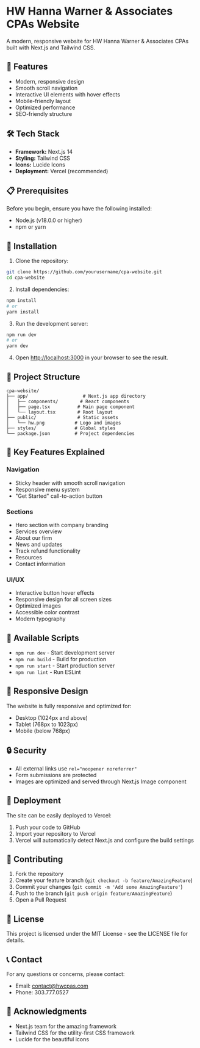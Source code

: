 # HW Hanna Warner & Associates CPAs Website

A modern, responsive website for HW Hanna Warner & Associates CPAs built with Next.js and Tailwind CSS.

## 🚀 Features

- Modern, responsive design
- Smooth scroll navigation
- Interactive UI elements with hover effects
- Mobile-friendly layout
- Optimized performance
- SEO-friendly structure

## 🛠️ Tech Stack

- **Framework:** Next.js 14
- **Styling:** Tailwind CSS
- **Icons:** Lucide Icons
- **Deployment:** Vercel (recommended)

## 📋 Prerequisites

Before you begin, ensure you have the following installed:
- Node.js (v18.0.0 or higher)
- npm or yarn

## 🔧 Installation

1. Clone the repository:
```bash
git clone https://github.com/yourusername/cpa-website.git
cd cpa-website
```

2. Install dependencies:
```bash
npm install
# or
yarn install
```

3. Run the development server:
```bash
npm run dev
# or
yarn dev
```

4. Open [http://localhost:3000](http://localhost:3000) in your browser to see the result.

## 📁 Project Structure

```
cpa-website/
├── app/                    # Next.js app directory
│   ├── components/        # React components
│   ├── page.tsx          # Main page component
│   └── layout.tsx        # Root layout
├── public/               # Static assets
│   └── hw.png           # Logo and images
├── styles/              # Global styles
└── package.json         # Project dependencies
```

## 🎨 Key Features Explained

### Navigation
- Sticky header with smooth scroll navigation
- Responsive menu system
- "Get Started" call-to-action button

### Sections
- Hero section with company branding
- Services overview
- About our firm
- News and updates
- Track refund functionality
- Resources
- Contact information

### UI/UX
- Interactive button hover effects
- Responsive design for all screen sizes
- Optimized images
- Accessible color contrast
- Modern typography

## 🔄 Available Scripts

- `npm run dev` - Start development server
- `npm run build` - Build for production
- `npm run start` - Start production server
- `npm run lint` - Run ESLint

## 📱 Responsive Design

The website is fully responsive and optimized for:
- Desktop (1024px and above)
- Tablet (768px to 1023px)
- Mobile (below 768px)

## 🔒 Security

- All external links use `rel="noopener noreferrer"`
- Form submissions are protected
- Images are optimized and served through Next.js Image component

## 🚀 Deployment

The site can be easily deployed to Vercel:

1. Push your code to GitHub
2. Import your repository to Vercel
3. Vercel will automatically detect Next.js and configure the build settings

## 🤝 Contributing

1. Fork the repository
2. Create your feature branch (`git checkout -b feature/AmazingFeature`)
3. Commit your changes (`git commit -m 'Add some AmazingFeature'`)
4. Push to the branch (`git push origin feature/AmazingFeature`)
5. Open a Pull Request

## 📄 License

This project is licensed under the MIT License - see the LICENSE file for details.

## 📞 Contact

For any questions or concerns, please contact:
- Email: [contact@hwcpas.com](mailto:contact@hwcpas.com)
- Phone: 303.777.0527

## 🙏 Acknowledgments

- Next.js team for the amazing framework
- Tailwind CSS for the utility-first CSS framework
- Lucide for the beautiful icons 